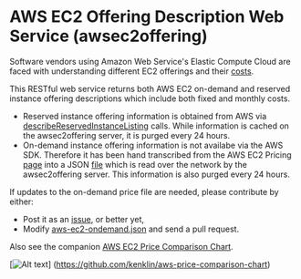 AWS EC2 Offering Description Web Service (awsec2offering)
=========================================================
Software vendors using Amazon Web Service's Elastic Compute Cloud are faced with understanding different EC2 offerings and their [costs](http://aws.amazon.com/ec2/purchasing-options/reserved-instances/).

This RESTful web service returns both AWS EC2 on-demand and reserved instance offering descriptions which include both fixed and monthly costs.
- Reserved instance offering information is obtained from AWS via [describeReservedInstanceListing](http://docs.aws.amazon.com/AWSJavaSDK/latest/javadoc/com/amazonaws/services/ec2/AmazonEC2Client.html#describeReservedInstancesListings()) calls.  While information is cached on the awsec2offering server, it is purged every 24 hours.
- On-demand instance offering information is not availabe via the AWS SDK.  Therefore it has been hand transcribed from the AWS EC2 Pricing [page](http://aws.amazon.com/ec2/pricing/) into a JSON [file](https://github.com/kenklin/awsec2offering/blob/master/src/main/resources/aws-ec2-ondemand.json) which is read over the network by the awsec2offering server.  This information is also purged every 24 hours.  
 
If updates to the on-demand price file are needed, please contribute by either:
- Post it as an [issue](https://github.com/kenklin/awsec2offering/issues), or better yet,
- Modify  [aws-ec2-ondemand.json](https://github.com/kenklin/awsec2offering/blob/master/src/main/resources/aws-ec2-ondemand.json) and send a pull request.


Also see the companion [AWS EC2 Price Comparison Chart](https://github.com/kenklin/aws-price-comparison-chart).

[![Alt text](https://raw2.github.com/kenklin/aws-price-comparison-chart/master/aws-price-comparison-chart-small.png)]
(https://github.com/kenklin/aws-price-comparison-chart)
